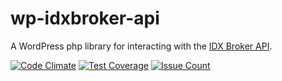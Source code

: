 # wp-idxbroker-api

A WordPress php library for interacting with the [IDX Broker API](https://middleware.idxbroker.com/docs/api/overview.php).

[![Code Climate](https://codeclimate.com/repos/57d32c751a166e18a60006aa/badges/88dbe05ca5942d204761/gpa.svg)](https://codeclimate.com/repos/57d32c751a166e18a60006aa/feed)
[![Test Coverage](https://codeclimate.com/repos/57d32c751a166e18a60006aa/badges/88dbe05ca5942d204761/coverage.svg)](https://codeclimate.com/repos/57d32c751a166e18a60006aa/coverage)
[![Issue Count](https://codeclimate.com/repos/57d32c751a166e18a60006aa/badges/88dbe05ca5942d204761/issue_count.svg)](https://codeclimate.com/repos/57d32c751a166e18a60006aa/feed)
